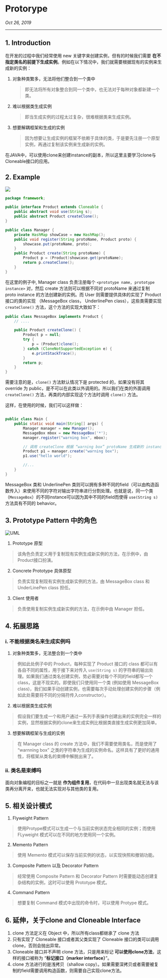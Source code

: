 # Protorype
_Oct 26, 2019_

---
## 1. Introduction
在开发的过程中我们经常使用 new 关键字来创建实例，但有的时候我们需要 **在不指定类名的前提下生成实例**。例如在以下情况中，我们就需要根据现有的实例来生成新的实例：

1. 对象种类繁多，无法将他们整合到一个类中
    > 即无法将所有对象整合到同一个类中，也无法对于每种对象都新建一个类。
2. 难以根据类生成实例
    > 即当生成实例的过程太过复杂，很难根据类来生成实例。
3. 想要解耦框架和生成的实例
    > 因为想要让生成实例的框架不依赖于具体的类，于是要先注册一个原型实例，再通过复制该实例来生成新的实例。

在JAVA中，可以使用clone来创建instance的副本，所以这里主要学习clone与Cloneable接口的应用。

## 2. Example
![](../.gitbook/assets/design-pattern-prototype-0.png)

```java
package framework;

public interface Product extends Cloneable {
    public abstract void use(String s);
    public abstract Product createClone();
}

public class Manager {
    private HashMap showCase = new HashMap();
    public void register(String protoName, Product proto) {
        showcase.put(protoName, proto);
    }
    public Product create(String protoName) {
        Product p = (Product)showcase.get(protoName);
        return p.createClone();
    }
}
```

在这里的例子中, Manager class 负责注册每个 `<prototype name, prototype instance>` 对，然后 create 方法则可以根据不同对 protoName 来通过复制 proto instance 的方法创建新的实例。而 User 则需要提供具体的实现了 Product 接口的类的实现 （MessageBox class， UnderlinePen class），这些类需要实现 `createClone()` 方法，这个方法的实现大致如下：
  ```java
  public class MessageBox implements Product {
      // ....

      public Product createClone() {
          Product p = null;
          try {
              p = (Product)clone();
          } catch (CloneNotSupportedException e) {
              e.printStackTrace();
          }
          return p;
      }
  }
  ```
需要注意的是，`clone()` 方法默认情况下是 protected 的，如果没有将其 override 为 public，是不可以在此类以外调用的。所以我们在类的外面调用 `createClone()` 方法，再类的内部实现这个方法时调用 `clone()` 方法。

这样，在使用的时候，我们可以这样做：
```java

public class Main {
    public static void main(String[] args) {
        Manager manager = new Manager();
        MessageBox mbox = new MessageBox('*');
        manager.register("warning box", mbox);

        // 调用 createClone 根据 “warning box” protoName 生成新的 instance
        Product p1 = manager.create("warning box");
        p1.use("hello world");

        //...
    }
}
```
MessageBox 类和 UnderlinePen 类则可以拥有多种不同的field（可以由构造函数传入）来使用不同的字符对输出字符串进行分割处理。也就是说，同一个类（`MessageBox`）的不同instance可以因为其中不同的field而使得 `use(String s)` 方法具有不同的 behavior。

## 3. Prototype Pattern 中的角色
![UML](../.gitbook/assets/design-pattern-prototype-1.png)

1. Prototype 原型
  > 该角色负责定义用于复制现有实例生成新实例的方法，在示例中，由Product接口扮演。
2. Concrete Prototype 具体原型
  > 负责实现复制现有实例生成新实例的方法，由 MessageBox class 和 UnderLinePen class 担任。
3. Client 使用者
  > 负责使用复制实例生成新实例的方法，在示例中由 Manager 担任。

## 4. 拓展思路
### i. 不能根据类名来生成实例吗
1. 对象种类繁多，无法整合到一个类中
  > 例如此处例子中的 Product，每种实现了 Product 接口的 class 都可以有各自不同的属性，用于接下来对传入 `use(String s)` 的字符串的输出处理。如果我们通过类名创建实例，势必需要对每个不同的field都写一个class，这是不现实的。即使我们只使用同一个类 (例如使用 MessageBox class)，我们如果手动创建实例，也需要每次手动处理创建实例的步骤（例如此处需要将不同的分隔符传入constructor）。
2. 难以根据类生成实例
  > 假设我们要生成一个和用户通过一系列手表操作创建出来的实例完全一样的实例，显然根据实例的clone来生成实例比根据类直接生成实例更加简单。
3. 想要解耦框架与生成的实例
  > 在 Manager class 的 create 方法中，我们不需要使用类名，而是使用了 “warnning box” 之类的字符串为生成的实例命名。这样具有了更好的通用性，将框架从类名的束缚中解脱出来了。

### ii. 类名是束缚吗
面向对象编程的目标之一就是 **作为组件复用**，在代码中一旦出现类名就无法与该类再分离开来，也就无法实现对与其他类的复用。

## 5. 相关设计模式
1. Flyweight Pattern
  > 使用Protype模式可以生成一个与当前实例状态完全相同的实例；而使用 FLyweight 模式可以在不同的地方使用同一个实例。
2. Memento Pattern
  > 使用 Memento 模式可以保存当前实例的状态，以实现快照和撤销功能。
3. Composite Pattern 以及 Decorator Pattern
  > 经常使用 Composite Pattern 和 Decorator Pattern 时需要能动态创建复杂结构的实例，这时可以使用 Prototype 模式。
4. Command Pattern
  > 想要复制 Command 模式中出现的命令时，可以使用 Protype 模式。

## 6. 延伸，关于clone and Cloneable Interface
1. clone 方法定义在 Object 中，所以所有class都继承了 clone 方法
2. 只有实现了 Cloneable 接口或者其父类实现了 Cloneable 接口的类可以调用 clone，否则会抛出异常。
3. Cloneable 接口并不声明 clone 方法，只是用来标记 **可以使用clone方法**，这样的接口被称为 “**标记接口（marker interface）**”。
4. clone 方法进行的是浅拷贝（shallow copy）。如果需要深拷贝或者需要被复制的field需要调用构造函数，则需要自己实现clone方法。
